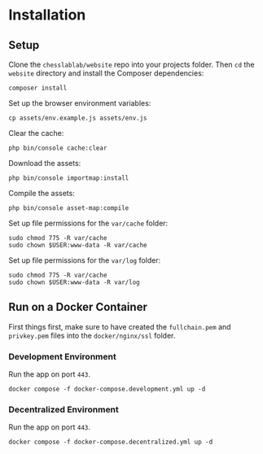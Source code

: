 # Installation

## Setup

Clone the `chesslablab/website` repo into your projects folder. Then `cd` the `website` directory and install the Composer dependencies:

```text
composer install
```

Set up the browser environment variables:

```text
cp assets/env.example.js assets/env.js
```

Clear the cache:

```text
php bin/console cache:clear
```

Download the assets:

```text
php bin/console importmap:install
```

Compile the assets:

```text
php bin/console asset-map:compile
```

Set up file permissions for the `var/cache` folder:

```
sudo chmod 775 -R var/cache
sudo chown $USER:www-data -R var/cache
```

Set up file permissions for the `var/log` folder:

```
sudo chmod 775 -R var/cache
sudo chown $USER:www-data -R var/log
```

## Run on a Docker Container

First things first, make sure to have created the `fullchain.pem` and `privkey.pem` files into the `docker/nginx/ssl` folder.

### Development Environment

Run the app on port `443`.

```text
docker compose -f docker-compose.development.yml up -d
```

### Decentralized Environment

Run the app on port `443`.

```text
docker compose -f docker-compose.decentralized.yml up -d
```
